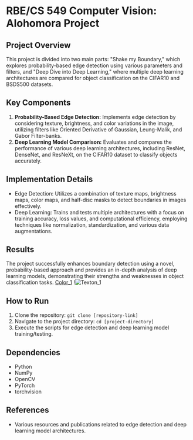 # RBE/CS 549 Computer Vision: Alohomora Project

## Project Overview

This project is divided into two main parts: "Shake my Boundary," which explores probability-based edge detection using various parameters and filters, and "Deep Dive into Deep Learning," where multiple deep learning architectures are compared for object classification on the CIFAR10 and BSDS500 datasets.

## Key Components

1. **Probability-Based Edge Detection:** Implements edge detection by considering texture, brightness, and color variations in the image, utilizing filters like Oriented Derivative of Gaussian, Leung-Malik, and Gabor Filter-banks.
2. **Deep Learning Model Comparison:** Evaluates and compares the performance of various deep learning architectures, including ResNet, DenseNet, and ResNeXt, on the CIFAR10 dataset to classify objects accurately.

## Implementation Details

- Edge Detection: Utilizes a combination of texture maps, brightness maps, color maps, and half-disc masks to detect boundaries in images effectively.
- Deep Learning: Trains and tests multiple architectures with a focus on training accuracy, loss values, and computational efficiency, employing techniques like normalization, standardization, and various data augmentations.

## Results

The project successfully enhances boundary detection using a novel, probability-based approach and provides an in-depth analysis of deep learning models, demonstrating their strengths and weaknesses in object classification tasks.
[Color_1](https://github.com/shreyas-chigurupati07/Alohomora/assets/84034817/fd7b86f9-f6ab-48cb-bf4e-d0f38682d315)
!![Texton_1](https://github.com/shreyas-chigurupati07/Alohomora/assets/84034817/e5d73300-4ab4-42cd-b455-178f913b1e16)


## How to Run

1. Clone the repository: `git clone [repository-link]`
2. Navigate to the project directory: `cd [project-directory]`
3. Execute the scripts for edge detection and deep learning model training/testing.

## Dependencies

- Python
- NumPy
- OpenCV
- PyTorch
- torchvision


## References

- Various resources and publications related to edge detection and deep learning model architectures.
